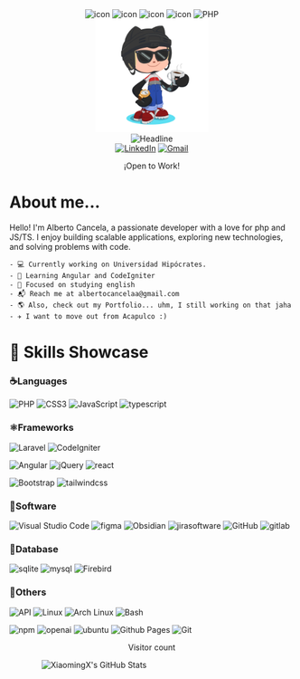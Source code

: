 <div align="center">
    <img src="https://techstack-generator.vercel.app/js-icon.svg" alt="icon"width="50" height="50" />
    <img src="https://techstack-generator.vercel.app/ts-icon.svg" alt="icon"width="50" height="50" />
    <img src="https://techstack-generator.vercel.app/github-icon.svg" alt="icon" width="50" height="50" />
    <img src="https://techstack-generator.vercel.app/mysql-icon.svg" alt="icon" width="50" height="50" />
  <img src="https://cdn.jsdelivr.net/gh/devicons/devicon/icons/php/php-original.svg" alt="PHP" width="50" height="50" />
      <div align=center>
        <img src="https://raw.githubusercontent.com/AhmedFathyDev/AhmedFathyDev/main/GitHub.png" alt="GitHub Octocat Drinking a Cup of Coffee" height="200">
    </div>
    <div align=center>
        <img src="https://readme-typing-svg.herokuapp.com?color=%236FDA44&size=32&center=true&vCenter=true&width=600&height=50&lines=%F0%9F%91%8BHi,+I'm+AlbertoCancela;Backend/Frontend+developer;🇲🇽Mexican+Dev;Problem+Solver;Freelancer;Open-Source+Enthusiast" alt="Headline" />
    </div>
    <div align=center>
        <a href="https://www.linkedin.com/in/albertocancela/"><img src="https://img.shields.io/badge/Linkedin-0077b5?style=flat&logo=linkedin" alt="LinkedIn" /></a>
        <a href="mailto:albertocancelaa@gmail.com"><img src="https://img.shields.io/badge/Gmail-D14836?style=flat&logo=gmail&logoColor=white" alt="Gmail" /></a>
        
¡Open to Work!
    </div>
</div>

<h1> About me...</h1>
    Hello! I'm Alberto Cancela, a passionate developer with a love for php and JS/TS.  
    I enjoy building scalable applications, exploring new technologies, and solving problems with code.
    
    
    - 💻 Currently working on Universidad Hipócrates.  
    - 🚀 Learning Angular and CodeIgniter  
    - 🎯 Focused on studying english 
    - 📬 Reach me at albertocancelaa@gmail.com  
    - 🌎 Also, check out my Portfolio... uhm, I still working on that jaha  
    - ✈️ I want to move out from Acapulco :)
    
<h1 align="left">🧠 Skills Showcase</h1>

### ☕️Languages

![PHP](https://img.shields.io/badge/PHP-777BB4?style=for-the-badge&logo=php&logoColor=white)
![CSS3](https://img.shields.io/badge/CSS%20-%231572B6.svg?style=for-the-badge&logo=css3&logoColor=white)
![JavaScript](https://img.shields.io/badge/JavaScript%20-%23F7DF1E.svg?style=for-the-badge&logo=javascript&logoColor=black)
![typescript](https://img.shields.io/badge/typescript-3178C6.svg?style=for-the-badge&logo=typescript&logoColor=white)

### ⚛️Frameworks
![Laravel](https://img.shields.io/badge/Laravel-FF2D20?style=for-the-badge&logo=laravel&logoColor=white)
![CodeIgniter](https://img.shields.io/badge/CodeIgniter-EF4223?style=for-the-badge&logo=codeigniter&logoColor=white)

![Angular](https://img.shields.io/badge/Angular-DD0031.svg?style=for-the-badge&logo=angular&logoColor=white)
![jQuery](https://img.shields.io/badge/jQuery-0769AD.svg?style=for-the-badge&logo=jquery&logoColor=white)
![react](https://img.shields.io/badge/react.js-61DAFB.svg?style=for-the-badge&logo=react&logoColor=black)

![Bootstrap](https://img.shields.io/badge/Bootstrap-7952B3.svg?style=for-the-badge&logo=bootstrap&logoColor=white)
![tailwindcss](https://img.shields.io/badge/tailwind_css-06B6D4.svg?style=for-the-badge&logo=tailwindcss&logoColor=white)

### 📝Software

![Visual Studio Code](https://img.shields.io/badge/Visual%20Studio%20Code-0078d7.svg?style=for-the-badge&logo=visual-studio-code&logoColor=white)
![figma](https://img.shields.io/badge/figma-F24E1E.svg?style=for-the-badge&logo=figma&logoColor=white)
![Obsidian](https://img.shields.io/badge/Obsidian-483699?style=for-the-badge&logo=obsidian&logoColor=white)
![jirasoftware](https://img.shields.io/badge/jira_software-0052CC.svg?style=for-the-badge&logo=jirasoftware&logoColor=white)
![GitHub](https://img.shields.io/badge/github-%23121011.svg?style=for-the-badge&logo=github&logoColor=white)
![gitlab](https://img.shields.io/badge/gitlab-FC6D26.svg?style=for-the-badge&logo=gitlab&logoColor=white)


### 🐬Database

![sqlite](https://img.shields.io/badge/sqlite-003B57.svg?style=for-the-badge&logo=sqlite&logoColor=white)
![mysql](https://img.shields.io/badge/mysql-4479A1.svg?style=for-the-badge&logo=mysql&logoColor=white)
![Firebird](https://img.shields.io/badge/Firebird-E61F27?style=for-the-badge&logo=firebird&logoColor=white)


### 🐙Others
![API](https://img.shields.io/badge/API-0052CC.svg?style=for-the-badge&logo=api&logoColor=white)
![Linux](https://img.shields.io/badge/Linux-FCC624?style=for-the-badge&logo=linux&logoColor=black)
![Arch Linux](https://img.shields.io/badge/Arch%20Linux-1793D1?style=for-the-badge&logo=arch-linux&logoColor=white)
![Bash](https://img.shields.io/badge/Bash-4EAA25?style=for-the-badge&logo=gnu-bash&logoColor=white)

![npm](https://img.shields.io/badge/npm-CB3837.svg?style=for-the-badge&logo=npm&logoColor=white)
![openai](https://img.shields.io/badge/open_ai_api-412991.svg?style=for-the-badge&logo=openai&logoColor=white)
![ubuntu](https://img.shields.io/badge/ubuntu-E95420.svg?style=for-the-badge&logo=ubuntu&logoColor=white)
![Github Pages](https://img.shields.io/badge/GitHub%20Pages-%23327FC7.svg?style=for-the-badge&logo=github&logoColor=white)
![Git](https://img.shields.io/badge/git-%23F05033.svg?style=for-the-badge&logo=git&logoColor=white)

<div align="center"> 
  <p>Visitor count</p>
<!--  <img src="https://profile-counter.glitch.me/albertocancela/count.svg" alt="Visitor's Count" /> -->
</div>
<div style="display: flex; justify-content: center; align-items: center; flex-direction: column;">
  <img width="390" src="https://github-readme-stats.vercel.app/api?username=albertocancela&theme=transparent&count_private=true&show_icons=true&rank_icon=github&locale=en" alt="XiaomingX's GitHub Stats" />
  <!-- <img width="280" src="https://github-readme-stats.vercel.app/api/top-langs?username=albertocancela&theme=transparent&layout=donut&hide=css,php,ClassASP&langs_count=2&border_radius=10&show_icons=true&locale=en" alt="XiaomingX's Most Used Languages" /> -->
</div>

<div align="center">

<!-- ![heyheyhey](https://raw.githubusercontent.com/albertocancela) -->

</div>


<!-- Statistics:
<table>
  <tr>
    <td valign="top"><img src="https://github.com/khot-aditya/Khot-Aditya/blob/main/devcard.svg" alt="Dev Card" width="100%" height="auto"/></td>
    <td valign="top">
     <img src="https://github-readme-stats.vercel.app/api?username=albertocancela&show_icons=true&theme=swift" width="100%"/><img src="https://github-readme-streak-stats.herokuapp.com?user=albertocancela&theme=swift&card_width=400" width="100%"/>
    </td>
  </tr>
</table>
-->
